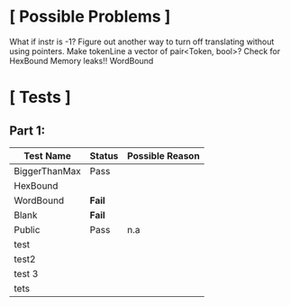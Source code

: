 # [ Possible Problems ]

What if instr is -1? Figure out another way to turn off translating without using pointers. Make tokenLine a vector of pair<Token,  bool>?
Check for HexBound
Memory leaks!!
WordBound

# [ Tests ]
## Part 1:
| Test Name             | Status        | Possible Reason                 |
| ----------                | ------           | ----------                           |
| BiggerThanMax     | Pass
| HexBound | | |
| WordBound | **Fail** | |
|Blank | **Fail** | |
| Public | Pass | n.a | |
| test | | |
| test2 | | |
| test 3| | |
| tets| | |
